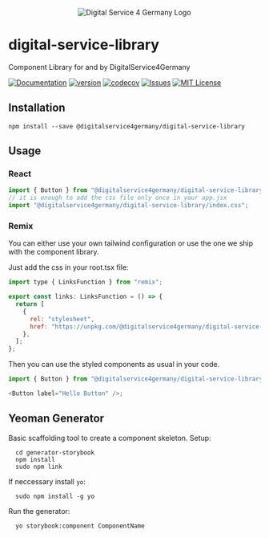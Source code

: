 <p align="center">
  <img src="https://github.com/digitalservice4germany/digital-service-library/blob/main/public/images/logo_200px.jpeg?raw=true" alt="Digital Service 4 Germany Logo"/>
</p>

# digital-service-library

Component Library for and by DigitalService4Germany

[![Documentation](https://img.shields.io/badge/Documentation-blue.svg)](https://digitalservice4germany.github.io/digital-service-library/?path=/story/docs-readme--page)
[![version](https://img.shields.io/npm/v/@digitalservice4germany/digital-service-library.svg)](https://www.npmjs.com/package/@digitalservice4germany/digital-service-library)
[![codecov](https://codecov.io/gh/digitalservice4germany/digital-service-library/branch/main/graph/badge.svg?token=2FTXQ46IS0)](https://codecov.io/gh/digitalservice4germany/digital-service-library)
[![Issues](https://img.shields.io/github/issues/digitalservice4germany/digital-service-library)](https://github.com/digitalservice4germany/digital-service-library/issues)
[![MIT License](https://img.shields.io/npm/l/starwars-names.svg)](http://opensource.org/licenses/MIT)

## Installation

```
npm install --save @digitalservice4germany/digital-service-library
```

## Usage

### React

```js
import { Button } from "@digitalservice4germany/digital-service-library";
// it is enough to add the css file only once in your app.jsx
import "@digitalservice4germany/digital-service-library/index.css";
```

### Remix

You can either use your own tailwind configuration or use the one we ship with the component library.

Just add the css in your root.tsx file:

```js
import type { LinksFunction } from "remix";

export const links: LinksFunction = () => {
  return [
    {
      rel: "stylesheet",
      href: "https://unpkg.com/@digitalservice4germany/digital-service-library@latest/dist/cjs/index.css",
    },
  ];
};
```

Then you can use the styled components as usual in your code.

```js
import { Button } from "@digitalservice4germany/digital-service-library";

<Button label="Hello Button" />;
```

## Yeoman Generator

Basic scaffolding tool to create a component skeleton. Setup:

```
  cd generator-storybook
  npm install
  sudo npm link
```

If neccessary install `yo`:

```
  sudo npm install -g yo
```

Run the generator:

```
  yo storybook:component ComponentName
```
